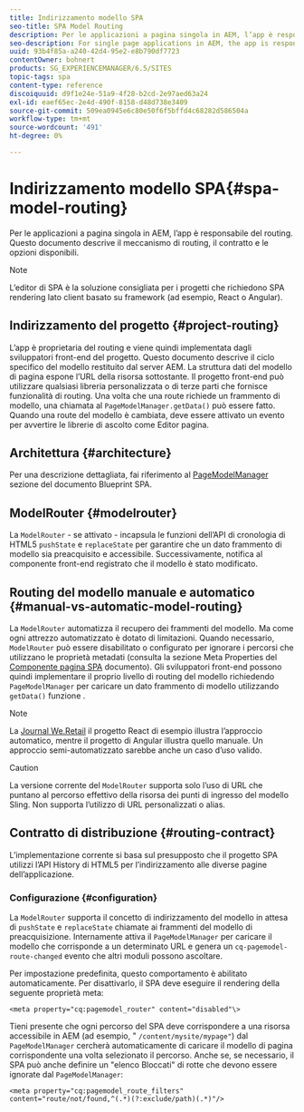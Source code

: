 ```yaml
---
title: Indirizzamento modello SPA
seo-title: SPA Model Routing
description: Per le applicazioni a pagina singola in AEM, l’app è responsabile del routing. Questo documento descrive il meccanismo di routing, il contratto e le opzioni disponibili.
seo-description: For single page applications in AEM, the app is responsible for the routing. This document describes the routing mechanism, the contract, and options available.
uuid: 93b4f85a-a240-42d4-95e2-e8b790df7723
contentOwner: bohnert
products: SG_EXPERIENCEMANAGER/6.5/SITES
topic-tags: spa
content-type: reference
discoiquuid: d9f1e24e-51a9-4f28-b2cd-2e97aed63a24
exl-id: eaef65ec-2e4d-490f-8158-d48d738e3409
source-git-commit: 509ea0945e6c80e50f6f5bffd4c68282d586504a
workflow-type: tm+mt
source-wordcount: '491'
ht-degree: 0%

---
```


# Indirizzamento modello SPA{#spa-model-routing}

Per le applicazioni a pagina singola in AEM, l’app è responsabile del routing. Questo documento descrive il meccanismo di routing, il contratto e le opzioni disponibili.

>[!NOTE]
>
>L’editor di SPA è la soluzione consigliata per i progetti che richiedono SPA rendering lato client basato su framework (ad esempio, React o Angular).

## Indirizzamento del progetto {#project-routing}

L’app è proprietaria del routing e viene quindi implementata dagli sviluppatori front-end del progetto. Questo documento descrive il ciclo specifico del modello restituito dal server AEM. La struttura dati del modello di pagina espone l’URL della risorsa sottostante. Il progetto front-end può utilizzare qualsiasi libreria personalizzata o di terze parti che fornisce funzionalità di routing. Una volta che una route richiede un frammento di modello, una chiamata al `PageModelManager.getData()` può essere fatto. Quando una route del modello è cambiata, deve essere attivato un evento per avvertire le librerie di ascolto come Editor pagina.

## Architettura {#architecture}

Per una descrizione dettagliata, fai riferimento al [PageModelManager](/help/sites-developing/spa-blueprint.md#pagemodelmanager) sezione del documento Blueprint SPA.

## ModelRouter {#modelrouter}

La `ModelRouter` - se attivato - incapsula le funzioni dell’API di cronologia di HTML5 `pushState` e `replaceState` per garantire che un dato frammento di modello sia preacquisito e accessibile. Successivamente, notifica al componente front-end registrato che il modello è stato modificato.

## Routing del modello manuale e automatico {#manual-vs-automatic-model-routing}

La `ModelRouter` automatizza il recupero dei frammenti del modello. Ma come ogni attrezzo automatizzato è dotato di limitazioni. Quando necessario, `ModelRouter` può essere disabilitato o configurato per ignorare i percorsi che utilizzano le proprietà metadati (consulta la sezione Meta Properties del [Componente pagina SPA](/help/sites-developing/spa-page-component.md) documento). Gli sviluppatori front-end possono quindi implementare il proprio livello di routing del modello richiedendo `PageModelManager` per caricare un dato frammento di modello utilizzando `getData()` funzione .

>[!NOTE]
>
>La [Journal We.Retail](https://github.com/adobe/aem-sample-we-retail-journal) il progetto React di esempio illustra l’approccio automatico, mentre il progetto di Angular illustra quello manuale. Un approccio semi-automatizzato sarebbe anche un caso d’uso valido.

>[!CAUTION]
>
>La versione corrente del `ModelRouter` supporta solo l’uso di URL che puntano al percorso effettivo della risorsa dei punti di ingresso del modello Sling. Non supporta l’utilizzo di URL personalizzati o alias.

## Contratto di distribuzione {#routing-contract}

L’implementazione corrente si basa sul presupposto che il progetto SPA utilizzi l’API History di HTML5 per l’indirizzamento alle diverse pagine dell’applicazione.

### Configurazione {#configuration}

La `ModelRouter` supporta il concetto di indirizzamento del modello in attesa di `pushState` e `replaceState` chiamate ai frammenti del modello di preacquisizione. Internamente attiva il `PageModelManager` per caricare il modello che corrisponde a un determinato URL e genera un `cq-pagemodel-route-changed` evento che altri moduli possono ascoltare.

Per impostazione predefinita, questo comportamento è abilitato automaticamente. Per disattivarlo, il SPA deve eseguire il rendering della seguente proprietà meta:

```
<meta property="cq:pagemodel_router" content="disabled"\>
```

Tieni presente che ogni percorso del SPA deve corrispondere a una risorsa accessibile in AEM (ad esempio, &quot; `/content/mysite/mypage"`) dal `PageModelManager` cercherà automaticamente di caricare il modello di pagina corrispondente una volta selezionato il percorso. Anche se, se necessario, il SPA può anche definire un &quot;elenco Bloccati&quot; di rotte che devono essere ignorate dal `PageModelManager`:

```
<meta property="cq:pagemodel_route_filters" content="route/not/found,^(.*)(?:exclude/path)(.*)"/>
```

